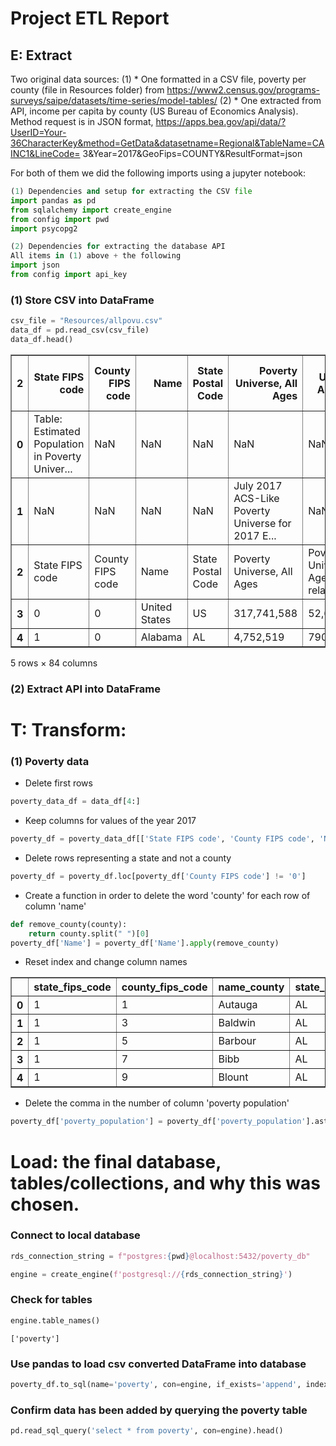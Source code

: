 # Project ETL Report

## E: Extract
Two original data sources:
(1) * One formatted in a CSV file, poverty per county (file in Resources folder) from https://www2.census.gov/programs-surveys/saipe/datasets/time-series/model-tables/
(2) * One extracted from API, income per capita by county (US Bureau of Economics Analysis).  Method request is in JSON format, https://apps.bea.gov/api/data/?UserID=Your-36CharacterKey&method=GetData&datasetname=Regional&TableName=CAINC1&LineCode=
3&Year=2017&GeoFips=COUNTY&ResultFormat=json

For both of them we did the following imports using a jupyter notebook:
```python
(1) Dependencies and setup for extracting the CSV file
import pandas as pd
from sqlalchemy import create_engine
from config import pwd
import psycopg2

(2) Dependencies for extracting the database API
All items in (1) above + the following
import json
from config import api_key
```

### (1) Store CSV into DataFrame


```python
csv_file = "Resources/allpovu.csv"
data_df = pd.read_csv(csv_file)
data_df.head()
```




<table border="1" class="dataframe">
  <thead>
    <tr style="text-align: right;">
      <th>2</th>
      <th>State FIPS code</th>
      <th>County FIPS code</th>
      <th>Name</th>
      <th>State Postal Code</th>
      <th>Poverty Universe, All Ages</th>
      <th>Poverty Universe, Age 5-17 related</th>
      <th>Poverty Universe, Age 0-17</th>
      <th>Poverty Universe, Age 0-4</th>
      <th>Poverty Universe, All Ages</th>
      <th>Poverty Universe, Age 5-17 related</th>
      <th>...</th>
      <th>Poverty Universe, Age 0-17</th>
      <th>Poverty Universe, Age 0-4</th>
      <th>Poverty Universe, All Ages</th>
      <th>Poverty Universe, Age 5-17 related</th>
      <th>Poverty Universe, Age 0-17</th>
      <th>Poverty Universe, Age 0-4</th>
      <th>Poverty Universe, All Ages</th>
      <th>Poverty Universe, Age 5-17 related</th>
      <th>Poverty Universe, Age 0-17</th>
      <th>Poverty Universe, Age 0-4</th>
    </tr>
  </thead>
  <tbody>
    <tr>
      <th>0</th>
      <td>Table:  Estimated Population in Poverty Univer...</td>
      <td>NaN</td>
      <td>NaN</td>
      <td>NaN</td>
      <td>NaN</td>
      <td>NaN</td>
      <td>NaN</td>
      <td>NaN</td>
      <td>NaN</td>
      <td>NaN</td>
      <td>...</td>
      <td>NaN</td>
      <td>NaN</td>
      <td>NaN</td>
      <td>NaN</td>
      <td>NaN</td>
      <td>NaN</td>
      <td>NaN</td>
      <td>NaN</td>
      <td>NaN</td>
      <td>NaN</td>
    </tr>
    <tr>
      <th>1</th>
      <td>NaN</td>
      <td>NaN</td>
      <td>NaN</td>
      <td>NaN</td>
      <td>July 2017 ACS-Like Poverty Universe for 2017 E...</td>
      <td>NaN</td>
      <td>NaN</td>
      <td>NaN</td>
      <td>July 2016 ACS-Like Poverty Universe for 2016 E...</td>
      <td>NaN</td>
      <td>...</td>
      <td>NaN</td>
      <td>NaN</td>
      <td>July 2000 CPS-Like Poverty Universe for IY 199...</td>
      <td>NaN</td>
      <td>NaN</td>
      <td>NaN</td>
      <td>July 1999 CPS-Like Poverty Universe for IY 199...</td>
      <td>NaN</td>
      <td>NaN</td>
      <td>NaN</td>
    </tr>
    <tr>
      <th>2</th>
      <td>State FIPS code</td>
      <td>County FIPS code</td>
      <td>Name</td>
      <td>State Postal Code</td>
      <td>Poverty Universe, All Ages</td>
      <td>Poverty Universe, Age 5-17 related</td>
      <td>Poverty Universe, Age 0-17</td>
      <td>Poverty Universe, Age 0-4</td>
      <td>Poverty Universe, All Ages</td>
      <td>Poverty Universe, Age 5-17 related</td>
      <td>...</td>
      <td>Poverty Universe, Age 0-17</td>
      <td>Poverty Universe, Age 0-4</td>
      <td>Poverty Universe, All Ages</td>
      <td>Poverty Universe, Age 5-17 related</td>
      <td>Poverty Universe, Age 0-17</td>
      <td>Poverty Universe, Age 0-4</td>
      <td>Poverty Universe, All Ages</td>
      <td>Poverty Universe, Age 5-17 related</td>
      <td>Poverty Universe, Age 0-17</td>
      <td>Poverty Universe, Age 0-4</td>
    </tr>
    <tr>
      <th>3</th>
      <td>0</td>
      <td>0</td>
      <td>United States</td>
      <td>US</td>
      <td>317,741,588</td>
      <td>52,669,201</td>
      <td>72,452,925</td>
      <td>19,457,844</td>
      <td>315,165,470</td>
      <td>52,644,648</td>
      <td>...</td>
      <td>71,741,141</td>
      <td>19,181,906</td>
      <td>276207757</td>
      <td>51642359</td>
      <td>71684956</td>
      <td>18968750</td>
      <td>271059449</td>
      <td>51060953</td>
      <td>71338364</td>
      <td>19382484</td>
    </tr>
    <tr>
      <th>4</th>
      <td>1</td>
      <td>0</td>
      <td>Alabama</td>
      <td>AL</td>
      <td>4,752,519</td>
      <td>790,771</td>
      <td>1,079,561</td>
      <td>285,282</td>
      <td>4,741,355</td>
      <td>791,471</td>
      <td>...</td>
      <td>1,104,080</td>
      <td>296,196</td>
      <td>4368014</td>
      <td>804291</td>
      <td>1120718</td>
      <td>293558</td>
      <td>4348444</td>
      <td>789510</td>
      <td>1088427</td>
      <td>295264</td>
    </tr>
  </tbody>
</table>
<p>5 rows × 84 columns</p>
</div>

### (2) Extract API into DataFrame



# T: Transform: 

### (1) Poverty data
* Delete first rows
```python
poverty_data_df = data_df[4:]
```
* Keep columns for values of the year 2017
```python
poverty_df = poverty_data_df[['State FIPS code', 'County FIPS code', 'Name','State Postal Code','Poverty Universe, All Ages']].copy()
```
* Delete rows representing a state and not a county
```python
poverty_df = poverty_df.loc[poverty_df['County FIPS code'] != '0']
```
* Create a function in order to delete the word 'county' for each row of column 'name'
```python
def remove_county(county):
    return county.split(" ")[0]
poverty_df['Name'] = poverty_df['Name'].apply(remove_county)
```
* Reset index and change column names

<table border="1" class="dataframe">
  <thead>
    <tr style="text-align: right;">
      <th></th>
      <th>state_fips_code</th>
      <th>county_fips_code</th>
      <th>name_county</th>
      <th>state_abbr</th>
      <th>poverty_population</th>
    </tr>
  </thead>
  <tbody>
    <tr>
      <th>0</th>
      <td>1</td>
      <td>1</td>
      <td>Autauga</td>
      <td>AL</td>
      <td>55,021</td>
    </tr>
    <tr>
      <th>1</th>
      <td>1</td>
      <td>3</td>
      <td>Baldwin</td>
      <td>AL</td>
      <td>209,922</td>
    </tr>
    <tr>
      <th>2</th>
      <td>1</td>
      <td>5</td>
      <td>Barbour</td>
      <td>AL</td>
      <td>22,224</td>
    </tr>
    <tr>
      <th>3</th>
      <td>1</td>
      <td>7</td>
      <td>Bibb</td>
      <td>AL</td>
      <td>20,434</td>
    </tr>
    <tr>
      <th>4</th>
      <td>1</td>
      <td>9</td>
      <td>Blount</td>
      <td>AL</td>
      <td>57,452</td>
    </tr>
  </tbody>
</table>
</div>

* Delete the comma in the number of column 'poverty population'
```python
poverty_df['poverty_population'] = poverty_df['poverty_population'].astype(str).str.replace(',', '')
```


# Load: the final database, tables/collections, and why this was chosen.

### Connect to local database


```python
rds_connection_string = f"postgres:{pwd}@localhost:5432/poverty_db"

engine = create_engine(f'postgresql://{rds_connection_string}')

```

### Check for tables


```python
engine.table_names()
```




    ['poverty']



### Use pandas to load csv converted DataFrame into database


```python
poverty_df.to_sql(name='poverty', con=engine, if_exists='append', index=False)
```

### Confirm data has been added by querying the poverty table


```python
pd.read_sql_query('select * from poverty', con=engine).head()
```


